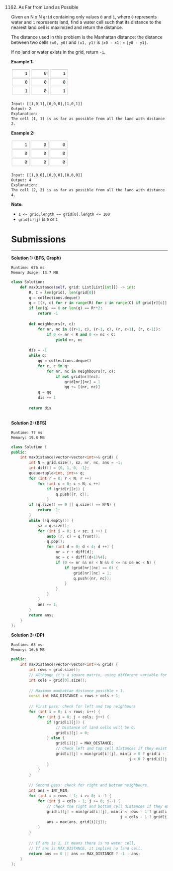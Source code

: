 1162. As Far from Land as Possible

Given an N x N `grid` containing only values `0` and `1`, where `0` represents water and `1` represents land, find a water cell such that its distance to the nearest land cell is maximized and return the distance.

The distance used in this problem is the Manhattan distance: the distance between two cells `(x0, y0)` and `(x1, y1)` is `|x0 - x1|` + `|y0 - y1|`.

If no land or water exists in the grid, return `-1`.

 

**Example 1:**

![1162_1336_ex1.jpg](img/1162_1336_ex1.jpg)
```
Input: [[1,0,1],[0,0,0],[1,0,1]]
Output: 2
Explanation: 
The cell (1, 1) is as far as possible from all the land with distance 2.
```

**Example 2:**

![1162_1336_ex2.jpg](img/1162_1336_ex2.jpg)
```
Input: [[1,0,0],[0,0,0],[0,0,0]]
Output: 4
Explanation: 
The cell (2, 2) is as far as possible from all the land with distance 4.
```

**Note:**

* `1 <= grid.length == grid[0].length <= 100`
* `grid[i][j]` is `0` or `1`

# Submissions
---
**Solution 1: (BFS, Graph)**
```
Runtime: 676 ms
Memory Usage: 13.7 MB
```
```python
class Solution:
    def maxDistance(self, grid: List[List[int]]) -> int:
        R, C = len(grid), len(grid[0])
        q = collections.deque()
        q = [(r, c) for r in range(R) for c in range(C) if grid[r][c]]
        if len(q) == 0 or len(q) == R**2:
            return -1
        
        def neighbours(r, c):
            for nr, nc in ((r+1, c), (r-1, c), (r, c+1), (r, c-1)):
                if 0 <= nr < R and 0 <= nc < C:
                    yield nr, nc
        
        dis = -1
        while q:
            qq = collections.deque()
            for r, c in q:
                for nr, nc in neighbours(r, c):
                    if not grid[nr][nc]:
                        grid[nr][nc] = 1
                        qq += [(nr, nc)]
            q = qq
            dis += 1
            
        return dis
                        
```

**Solution 2: (BFS)**
```
Runtime: 77 ms
Memory: 19.8 MB
```
```c++
class Solution {
public:
    int maxDistance(vector<vector<int>>& grid) {
        int N = grid.size(), sz, nr, nc, ans = -1;
        int diff[] = {0, 1, 0, -1};
        queue<tuple<int, int>> q;
        for (int r = 0; r < N; r ++)
            for (int c = 0; c < N; c ++)
                if (grid[r][c]) {
                    q.push({r, c});
                }
        if (q.size() == 0 || q.size() == N*N) {
            return -1;
        }
        while (!q.empty()) {
            sz = q.size();
            for (int i = 0; i < sz; i ++) {
                auto [r, c] = q.front();
                q.pop();
                for (int d = 0; d < 4; d ++) {
                    nr = r + diff[d];
                    nc = c + diff[(d+1)%4];
                    if (0 <= nr && nr < N && 0 <= nc && nc < N) {
                        if (grid[nr][nc] == 0) {
                            grid[nr][nc] = 1;
                            q.push({nr, nc});
                        }
                    }
                }
            }
            ans += 1;
        }
        return ans;
    }
};
```

**Solution 3: (DP)**
```
Runtime: 63 ms
Memory: 16.6 MB
```
```c++
public:
    int maxDistance(vector<vector<int>>& grid) {
        int rows = grid.size();
        // Although it's a square matrix, using different variable for readability.
        int cols = grid[0].size();

        // Maximum manhattan distance possible + 1.
        const int MAX_DISTANCE = rows + cols + 1;
        
        // First pass: check for left and top neighbours
        for (int i = 0; i < rows; i++) {
            for (int j = 0; j < cols; j++) {
                if (grid[i][j]) {
                    // Distance of land cells will be 0.
                    grid[i][j] = 0;
                } else {
                    grid[i][j] = MAX_DISTANCE;
                    // Check left and top cell distances if they exist and update the current cell distance.
                    grid[i][j] = min(grid[i][j], min(i > 0 ? grid[i - 1][j] + 1 : MAX_DISTANCE,
                                                     j > 0 ? grid[i][j - 1] + 1 : MAX_DISTANCE));
                }
            }
        }

        // Second pass: check for right and bottom neighbours.
        int ans = INT_MIN;
        for (int i = rows - 1; i >= 0; i--) {
            for (int j = cols - 1; j >= 0; j--) {
                // Check the right and bottom cell distances if they exist and update the current cell distance.
                grid[i][j] = min(grid[i][j], min(i < rows - 1 ? grid[i + 1][j] + 1 : MAX_DISTANCE,
                                                 j < cols - 1 ? grid[i][j + 1] + 1 : MAX_DISTANCE));
                ans = max(ans, grid[i][j]);
            }
        }
        
        // If ans is 1, it means there is no water cell,
        // If ans is MAX_DISTANCE, it implies no land cell.
        return ans == 0 || ans == MAX_DISTANCE ? -1 : ans;
    }
};
```
